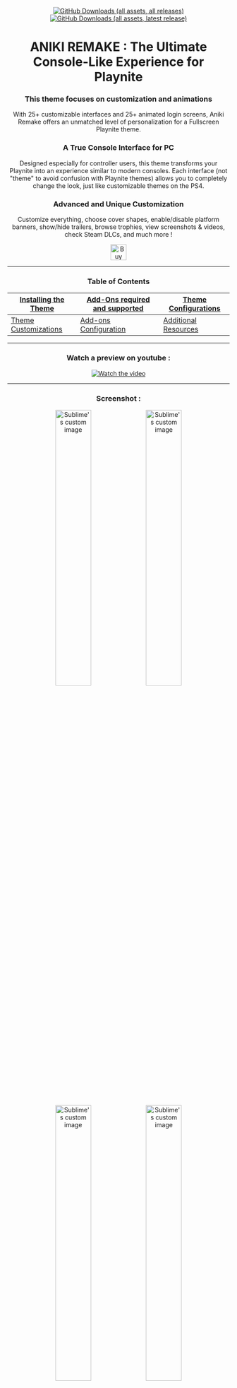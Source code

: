 <div align="center">

[![GitHub Downloads (all assets, all releases)](https://img.shields.io/github/downloads/Mike-Aniki/Aniki-Remake/total?style=for-the-badge&label=Total%20Downloads%20for%20All%20Releases&color=blue)]() [![GitHub Downloads (all assets, latest release)](https://img.shields.io/github/downloads/Mike-Aniki/Aniki-Remake/latest/total?style=for-the-badge&label=Total%20Downloads%20for%20the%20Latest%20Release&color=blue)]()

</div>

<div align="center">

<h1 align="center">ANIKI REMAKE : The Ultimate Console-Like Experience for Playnite</h1>
</div>

<div align="center">

### **This theme focuses on customization and animations**

With 25+ customizable interfaces and 25+ animated login screens, Aniki Remake offers an unmatched level of personalization for a Fullscreen Playnite theme.

### **A True Console Interface for PC**

Designed especially for controller users, this theme transforms your Playnite into an experience similar to modern consoles. Each interface (not "theme" to avoid confusion with Playnite themes) allows you to completely change the look, just like customizable themes on the PS4.

### **Advanced and Unique Customization**

Customize everything, choose cover shapes, enable/disable platform banners, show/hide trailers, browse trophies, view screenshots & videos, check Steam DLCs, and much more !


<a href='https://ko-fi.com/W7W1Y9DRB' target='_blank'><img height='36' style='border:0px;height:36px;' src='https://storage.ko-fi.com/cdn/kofi5.png?v=3' border='0' alt='Buy Me a Coffee at ko-fi.com' /></a>

</div>

---

<div align="center">

### Table of Contents

| [Installing the Theme](#installing-and-updating-the-theme)                                                        | [Add-Ons required and supported](#add-ons-required-and-supported-by-the-theme)                     | [Theme Configurations](#theme-configuration)  |
|------------------------------------------------------------------------------------------|-------------------------------------------------------------------------------------|------------------------------------------------------------------|
| [Theme Customizations](#customizations) | [Add-ons Configuration](#add-ons-configuration)                         | [Additional Resources](#additional-resources)                                  |

</div>

---

<div align="center">

### **Watch a preview on youtube :** ###
	
[![Watch the video](https://img.youtube.com/vi/ufdmxC72G-U/0.jpg)](https://www.youtube.com/watch?v=ufdmxC72G-U&t)

</div>

---

<div align="center">
	
### **Screenshot :** ###
	
</div>

<p align="Center">
	<img align="top" src="https://github.com/Mike-Aniki/Aniki-ReMake/blob/main/Images/MainViewSquare.png?raw=true" alt="Sublime's custom image" width="40%" />
	<img align="top" src="https://github.com/Mike-Aniki/Aniki-ReMake/blob/main/Images/DetailsViewMiniTrailer.png?raw=true" alt="Sublime's custom image" width="40%" />
</Div>

<p align="Center">
	<img align="top" src="https://github.com/Mike-Aniki/Aniki-ReMake/blob/main/Images/ViewVertical.png?raw=true" alt="Sublime's custom image" width="40%" />
	<img align="top" src="https://github.com/Mike-Aniki/Aniki-ReMake/blob/main/Images/ViewSuccess.png?raw=true" alt="Sublime's custom image" width="40%" />
</p>



# **Installing and Updating the Theme**
### **First-Time Installation**
1. Open **Playnite** in desktop mode.  
2. Go to **Add-ons** > **Browse/Fullscreen**.  
3. Search for the **Aniki Remake** theme and click **Install**.

### **Updating from Older Versions**
If you're on a version older than **1.5.8**:  
1. Uninstall the current theme version.  
2. Reinstall the last version of the theme to ensure proper updates.

# **Add-ons required and supported by the theme**
To fully enjoy the theme, make sure you've installed the following add-ons(desktop mode)


### How To download Add-on :
>- Open Playnite in desktop mode.
>- Click on the Playnite icon (controller-shaped) at the top left to access the settings.
>- Select Add-ons, then go to the Browse tab at the bottom.
>- Search for and install the following add-ons

### **Required Add-ons**
>- **Theme Options** *(Customizes the theme)*  
>- **ExtraMetadataLoader** *(Displays game trailers, logos, and more)*  
>- **ExtraMetadataLoader Fullscreen Helper** *(Ensures compatibility in fullscreen mode)*  

### **Supported Add-ons**
>- **SuccessStory** *(In-game achievements display)*  
>- **PlayniteSound Mod** *(Custom game audio, trailer management)*  
>- **BackToGame** *(Quick return to games from the interface)*  
>- **BackgroundChanger** *(Randomized covers and wallpapers)*  
>- **CheckDLC** *(Shows game DLC information)*  
>- **Screenshot Visualizer** *(Displays in-game screenshots)*  

### **Metadata Sources recommended**
>- Use **IGN** or **Universal PSN Metadata** for square covers and character-themed wallpapers.

# **Theme Configuration**

### **Basic Layout Settings**
To ensure correct display _(If you're having trouble seeing all your games, it might be due to the layout settings. To fix this, follow these steps)_
>- Go to **Settings/Layout**
>- Set the **number of columns** to **9 or 10**.
>- Set **spacing between elements** to a minimum of **30**.

<p align="center">
	<img src="https://github.com/Mike-Aniki/Aniki-ReMake/blob/main/Images/SettingLayout.png?raw=true" alt="Layout settings" width="40%" />	
</p>

### **Activate background on main view**
_If no background is showing on the main view, make sure you have enabled the "show background image on main screen" option_
>- Go to **Settings/Visual**
>- Enabled option "show background image on main screen"



# **Customizations**

### **Changing Theme Colors, Avatars, and Usernames**
To change aspects like the theme color, avatar, and username, you'll need the Theme Options add-on. This allows for easy customization without manually editing theme files. Follow these steps to get started:
>- Install the **Theme Options** add-on.  
>- Navigate to Playnite settings > **Theme Options** to access customization settings.
<p align="center">
	<img src="https://github.com/Mike-Aniki/Aniki-ReMake/blob/main/Images/ThemeOption01.png?raw=true" alt="Theme Options settings" width="40%" />
</p>

---

### **Filter Icons**:
Icons allow you to visually differentiate between various filters like "My Games" or "Favorites." Here’s how you can change them :
>- Go to the theme folder: **Icons/Filter**.
>- Replace `.png` files with your custom icons.  
>- Match the file names to the filters (e.g., `My Games.png`).
<p align="center">
	<img src="https://github.com/Mike-Aniki/Aniki-ReMake/blob/main/Images/Filter.png?raw=true" alt="Filter icons" width="40%" />
</p>

---

### **Source Icons**:
Source icons represent platforms like Steam or Epic Games. Here's how to update them:
>- Navigate to **Icons/Source** in the theme folder.  
>- Replace platform icons (e.g., `Steam.png`) with custom images.
<p align="center">
	<img src="https://github.com/Mike-Aniki/Aniki-ReMake/blob/main/Images/Sourcesetting.png?raw=true" alt="Source icons" width="40%" />
</p>

---

### **Avatars**
To changing Avatars for your own, you need to use images in ".PNG" format :
>- Open the theme folder: **Themes Option/3.Avatar Folder**.  
>- Replace .png files with your own .png files (you'll need to rename your images with exactly the same name to match the avatar you want to replace).

---

### **Navigation Sounds**
You can replace or disable the navigation sounds for a more personalized experience :
>- Open the theme folder: **Audio**.  
>- Replace existing audio files by renaming your files to match, or delete them to remove the sounds entirely.

---

### **Login Screen Background Music**
You can replace or disable background music on login screen :
>- Open the Theme folder, and navigate to **Audio**.  
>- Rename your **.mp3** file **“AcceuilOST”** and replace the **AcceuilOST.mp3** file in the folder, or delete it to remove the music completely.

---

### **Game Status Customization**  
>- In desktop mode, click on playnite's icone in the top left-hand corner, then on library/Lybrary Manager (or with CTRL+W).  
>- In the list that appears, choose "completion statuses".
>- Here you can add or modify game statuses; if you don't want to display any statuses, simply delete all the statuses.
>- I advise you to create your own status, then you can modify the status of a game from fullscreen.

---

### **Platform Banners**  
The banners for the platforms are based on the source and the platform configured for a game. The display priority is as follows: first, it looks for a .png file for the source. If no .png is found, it will display the platform banner instead.

The linking is done using only the first source/platform listed. In other words, if a game has multiple platforms, only the first one in the list will be taken into account.

As for the source and filter icons, the platform must match the name used by the .png. le dossier des bannieres ce trouve : **ThemeFolder/Icons/Banner**

---

### **For wallpapers and covers:**

I recommend using square covers for games, combined with PlayStation Network (PSN) metadata. PlayStation screen backgrounds often place characters on the right, and this theme is designed around that layout.

Here’s how to set it up:

**In Desktop Mode:**

>- Open **Settings** from the Playnite icon at the top left.
>- Go to the **Metadata** tab and select **PSN Store** for both the **Cover** and **Background Image** options.
>- If you use multiple metadata sources, ensure PSN is at the top to prioritize it.

<p align="Center">
	<img align="top" src="https://github.com/Mike-Aniki/Aniki-ReMake/blob/main/Images/SettingMetadata.png?raw=true" alt="Sublime's custom image" width="40%" />	
</p>

**Convert game covers to square format:**

>- Go to **Settings > Appearance > Grid View**.
>- Set the **Target Aspect Ratio** to **1:1** for square covers.

<p align="Center">
	<img align="top" src="https://github.com/Mike-Aniki/Aniki-ReMake/blob/main/Images/SquareCover.png?raw=true" alt="Sublime's custom image" width="40%" />	
</p>


**Update metadata for all games:**

If you want to update all existing games with new metadata:

>- Open the Playnite menu and go to **Library > Download Metadata** (or use **CTRL+D**).
>- In the window that appears, select **All Games From Database** and uncheck **Only Missing Metadata**.
>- Click **Next**, and follow the prompts to download metadata from your chosen sources.

<p align="Center">
	<img align="top" src="https://github.com/Mike-Aniki/Aniki-ReMake/blob/main/Images/Allmetadata.png?raw=true" alt="Sublime's custom image" width="40%" />	
	<img align="top" src="https://github.com/Mike-Aniki/Aniki-ReMake/blob/main/Images/AllMetadata2.png?raw=true" alt="Sublime's custom image" width="40%" />
</p>

---

### **For logos:**

Logos are an important part of the theme design. To set them up correctly:

>- Go to **Add-ons > Generic > Extra Metadata Loader > Logo Settings**.
>- Set the maximum width to **600** and the maximum height to **320**.
>- Check option "Download logos of newly added games on library update".

<p align="Center">
	<img align="top" src="https://github.com/Mike-Aniki/Aniki-ReMake/blob/main/Images/SettingLogo.png?raw=true" alt="Sublime's custom image" width="40%" />
</p>

Note: To ensure that game logos work, you will need the ExtraMetadata Loader add-on.

**How to download logos :**

>- On Playnite desktop mode, select the games you want to download videos for via standard ways (Single right click, Ctrl+Click, Ctrl+A, Shift+Click), right click and select the menu item as shown in the image below.
>- Follow the instructions and wait for the logo to download.

<p align="Center">
	<img align="top" src="https://github.com/Mike-Aniki/Aniki-ReMake/blob/main/Images/SearchLogo.png?raw=true" alt="Sublime's custom image" width="40%" />
</p>

---

### **For trailers:**
**Setup ExtraMetadata Loader**

>- On Playnite Desktop Mode, go to the extension settings page. It is located in MainMenu -> Add-ons... -> Extensions settings -> Generic -> Extra Metadata Loader.
>- Download the required files by clicking the buttons in the screenshot. The numbers indicate which button you have to click to download the file that contains the required file.
>- Extract the files in any location and click the "Browse..." buttons of each of the required files and select the file it asks you.
<p align="Center">
	<img align="top" src="https://github.com/Mike-Aniki/Aniki-Lite/blob/main/Images/extrametadata.png?raw=true" alt="Sublime's custom image" width="40%" />
</p>

**How to download trailers :**

>- On Playnite desktop mode, select the games you want to download videos, right click and select the menu item as shown in the image below.
>- Follow the instructions and wait for the videos to download.
<p align="Center">
	<img align="top" src="https://github.com/Mike-Aniki/Aniki-Lite/blob/main/Images/DownloadVideo.png?raw=true" alt="Sublime's custom image" width="40%" />
</p>


**Mute game trailers by default:**

To automatically mute trailers:

>- In desktop mode, go to **Add-ons > Extra Metadata Loader > Video Settings** and tick **Play videos initially without sound**.


**Ensure the trailer button works smoothly:**

>- In **Add-ons > Extra Metadata Loader > Video settings**, uncheck **Show video preview when video is not playing** to prevent playback issues.

**Important Settings for the Theme**  

Disable the “Pause music during video trailer” option in the plugin settings to avoid conflicts.

<p align="center">
	<img src="https://github.com/Mike-Aniki/Aniki-ReMake/blob/main/Images/PlayniteSoundMod.png?raw=true" alt="Playnite Sound Mod settings" width="40%" />
</p>

# **Add-ons configuration**

### **Playnite Sounds Mod:**

 _If you want to integrate game music into the theme, it’s essential to download "Playnite Sound Mod" instead of "Playnite Sound".
 Playnite Sound Mod by Artem Shpynov has replaced the older version with many improvements :_

>- YouTube search integration: You can now search for and download music directly from YouTube.
>- Music preview: Listen to music before downloading to make sure it’s what you want.
>- Batch downloading: No need to download music tracks one by one; you can download them in batches.
>- Automatic pause control: Music will automatically pause if a video, like a trailer, starts playing.
>- Additional advanced features for a much smoother and more enjoyable user experience.

**Important Setting for Using Playnite Sound Mod with Aniki Remake**

For Playnite Sound Mod to work perfectly with my theme, you need to disable the “Pause music during video trailer” option in the plugin settings. When enabled, this option can mistake certain videos, such as intros and background videos, as trailers and mute the music. My theme already uses its own triggers to handle music pausing, so this plugin setting is unnecessary and can cause conflicts.

Instructions :

>- Go to the settings for Playnite Sound Mod.
>- Disable the option “Pause music during video trailer.”

<p align="Center">
	<img align="top" src="https://github.com/Mike-Aniki/Aniki-ReMake/blob/main/Images/PlayniteSoundMod.png?raw=true" alt="Sublime's custom image" width="40%" />	
</p>

**How to Install FFMPEG NORMALIZE For PlayniteSoundsMod**

_This automatically adjusts the sound level of the music to the same level for all song, to avoid one tune being too low and the next too high._

>- Install the latest python release from python.org
>- Open the Python installation folder and open "Scripts" folder (default path is C:\User\UserName\AppData\Local\Programs\Python\Python312\Scripts).
>- In the file explorer address bar, type "PowerShell".
>- In the window that opens, type ".\pip3 install ffmpeg-normalize" This will install ffmpeg_normalizer.exe in this folder.
>- Now in Playnite, PlayniteSoundMod Settings enter the path to ffmpeg-normalize.exe.
>- Check "Automatically normalize music when downloading".
>- Your ears will thank you

---

### **ScreenshotsVisualizer:**

 _Configure Screenshot Folders :_

>- In the plugin settings, click on the small buttons (1) to let the plugin automatically configure the screenshot folders for each launcher.
>- In Global screenshot path (2), specify the folder on your PC where your manual screenshots are stored. By adding {Name} at the end of the path, the plugin will search for folders named after each game.
>- You can also add multiple folders for a single game. Press the Add button (3) to open a window with a list of your games in Playnite.
>- Select your game, and it will appear in the main window. Then, click on Add Folder (4) as many times as needed and enter the path for each folder.

<p align="Center">
	<img align="top" src="https://github.com/Mike-Aniki/Aniki-ReMake/blob/main/Images/ScreenshotsVisualizer.png?raw=true" alt="Sublime's custom image" width="40%" />	
</p>

# **Additional Resources**

- [**Filters**](https://api.playnite.link/docs/manual/features/filtersAndFiltersPresets.html)
- [**Extensions**](https://api.playnite.link/docs/manual/features/extensionsSupport/installingExtensions.html)
- [**Adding games**](https://api.playnite.link/docs/manual/library/games/addingGames.html)
- [**Removing games**](https://api.playnite.link/docs/manual/library/games/removingGames.html)
- [**Metadata**](https://api.playnite.link/docs/manual/library/games/metadata.html#updating-game-metadata)
- [**Library manager**](https://api.playnite.link/docs/manual/library/libraryManager.html)
- [**Backup**](https://api.playnite.link/docs/manual/library/backup.html)
- [**FAQ**](https://api.playnite.link/docs/manual/library/games/faq.html)

---
### Enjoy your gaming experience !
---
### **Support me on Ko-fi** 
<a href='https://ko-fi.com/W7W1Y9DRB' target='_blank'><img height='36' style='border:0px;height:36px;' src='https://storage.ko-fi.com/cdn/kofi5.png?v=3' border='0' alt='Buy Me a Coffee at ko-fi.com' /></a>



